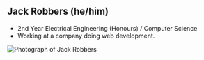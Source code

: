 ---
---

## Jack Robbers (he/him)
* 2nd Year Electrical Engineering (Honours) / Computer Science
* Working at a company doing web development.

![Photograph of Jack Robbers]({{site.baseurl}}/images/jack.jpg)
